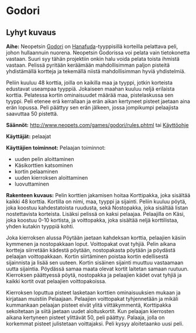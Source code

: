 # Godori
## Lyhyt kuvaus

**Aihe:** Neopetsin [Godori](http://www.neopets.com/games/godori/index.phtml) on [Hanafuda](http://en.wikipedia.org/wiki/Hanafuda)-tyyppisillä korteilla pelattava peli, johon hullaannuin nuorena. Neopetsin Godorissa voi pelata vain tietokonetta vastaan. Suuri syy tähän projektiin onkin halu voida pelata toista ihmistä vastaan. Pelissä pyritään keräämään mahdollisimman paljon pisteitä yhdistämällä kortteja ja tekemällä niistä mahdollisimman hyviä yhdistelmiä.

Peliin kuuluu 48 korttia, joilla on kaikilla maa ja tyyppi, jotkin korteista edustavat useampaa tyyppiä. Jokaiseen maahan kuuluu neljä erilaista korttia. Pelatessa kortin ominaisuudet määrää maa, pistelaskussa sen tyyppi. Peli etenee erä kerrallaan ja erän aikan kertyneet pisteet jaetaan aina erän lopussa. Peli päättyy sen erän jälkeen, jossa jompikumpi pelaajista saavuttaa 50 pistettä.

**Säännöt:** http://www.neopets.com/games/godori/rules.phtml tai [Käyttöohje](https://github.com/iirekola/Godori/blob/master/dokumentointi/K%C3%A4ytt%C3%B6ohje.md)

**Käyttäjät:** pelaajat

**Käyttäjien toiminnot:**
Pelaajan toiminnot:
- uuden pelin aloittaminen
- Käsikorttien katsominen
- kortin pelaaminen
- uuden kierroksen aloittaminen
- luovuttaminen

**Rakenteen kuvaus:**
Pelin korttien jakamisen hoitaa Korttipakka, joka sisältää kaikki 48 korttia. Kortilla on nimi, maa, tyyppi ja sijainti. Peliin kuuluu pöytä, joka koostuu kahdestatoista ruudusta, sekä Nostopakka, joka sisältää listan nostettavista korteista. Lisäksi pelissä on kaksi pelaajaa. Pelaajilla on Käsi, joka koostuu 0-10 kortista, ja voittopakka, joka sisältää neljä korttilistaa, yhden kutakin tyyppiä kohti. 

Joka kierroksen alussa Pöytään jaetaan kahdeksan korttia, pelaajien käsiin kymmenen ja nostopakkaan loput. Voittopakat ovat tyhjiä. Pelin aikana kortteja siirretään kädestä pöytään, nostopakasta pöytään ja pöydästä pelaajan voittopakkaan. Kortin siirtäminen poistaa kortin edellisestä sijainnista ja lisää sen uuteen. Kortin sisäinen sijainti muuttuu vastaamaan uutta sijaintia. Pöydässä samaa maata olevat kortit laitetan samaan ruutuun. Kierroksen päättyessä pöytä, nostopakka ja pelaajien kädet ovat tyhjiä ja kaikki kortit ovat pelaajien voittopakoissa.

Kierroksen loputtua pisteet lasketaan korttien ominaisuuksien mukaan ja kirjataan muistiin Pelaajaan. Pelaajien voittopakat tyhjennetään ja mikäli kummankaan pelaajan pisteet eivät ylitä viittäkymmentä, Korttipakka sekoitetaan ja siitä jaetaan uudet aloituskortit. Kun pelaajan kierrosten aikana kertyneen pisteet ylittävät 50, peli päättyy. Palaaja, jolla on korkemmat pisteet julistetaan voittajaksi. Peli kysyy aloitetaanko uusi peli.
